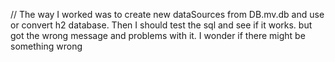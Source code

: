 // The way I worked 
was to create new dataSources 
from DB.mv.db and 
use or convert h2 database. 
Then I should test the sql 
and see if it works. 
but got the wrong message 
and problems with it. 
I wonder if there might 
be something wrong